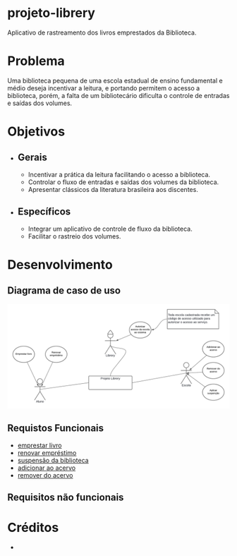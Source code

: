 # projeto-librery
Aplicativo de rastreamento dos livros emprestados da Biblioteca.
# Problema
Uma biblioteca pequena de uma escola estadual de ensino fundamental e médio deseja incentivar a leitura, e portando permitem o acesso a biblioteca, porém, a falta de um bibliotecário dificulta o controle de entradas e saídas dos volumes.
# Objetivos
- ## Gerais
  - Incentivar a prática da leitura facilitando o acesso a biblioteca.
  - Controlar o fluxo de entradas e saídas dos volumes da biblioteca.
  - Apresentar clássicos da literatura brasileira aos discentes.
- ## Específicos
  - Integrar um aplicativo de controle de fluxo da biblioteca.
  - Facilitar o rastreio dos volumes.
# Desenvolvimento
## Diagrama de caso de uso
![diagrama de caso de uso](./documents/diagramas/uso_caso/Diagrama%20de%20casos%20de%20uso.png)
## Requistos Funcionais
- [emprestar livro](./documents/req_funcionais/UC01-emprestar%20livro.md)
- [renovar empréstimo](./documents/req_funcionais/UC02-renovar%20emprestimo.md)
- [suspensão da biblioteca](./documents/req_funcionais/UC03-suspencao%20da%20biblioteca.md)
- [adicionar ao acervo](./documents/req_funcionais/UC04-adicionar%20ao%20acervo.md)
- [remover do acervo](./documents/req_funcionais/UC05-remover%20do%20acervo.md)
## Requisitos não funcionais

# Créditos
- 
